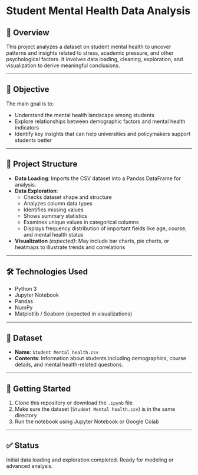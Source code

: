 # Student Mental Health Data Analysis

## 📘 Overview

This project analyzes a dataset on student mental health to uncover patterns and insights related to stress, academic pressure, and other psychological factors. It involves data loading, cleaning, exploration, and visualization to derive meaningful conclusions.

---

## 🧠 Objective

The main goal is to:

- Understand the mental health landscape among students  
- Explore relationships between demographic factors and mental health indicators  
- Identify key insights that can help universities and policymakers support students better

---

## 📂 Project Structure

- **Data Loading**: Imports the CSV dataset into a Pandas DataFrame for analysis.  
- **Data Exploration**:
  - Checks dataset shape and structure  
  - Analyzes column data types  
  - Identifies missing values  
  - Shows summary statistics  
  - Examines unique values in categorical columns  
  - Displays frequency distribution of important fields like age, course, and mental health status  
- **Visualization** *(expected)*: May include bar charts, pie charts, or heatmaps to illustrate trends and correlations

---

## 🛠️ Technologies Used

- Python 3  
- Jupyter Notebook  
- Pandas  
- NumPy  
- Matplotlib / Seaborn (expected in visualizations)

---

## 📁 Dataset

- **Name**: `Student Mental health.csv`  
- **Contents**: Information about students including demographics, course details, and mental health-related questions.

---

## 🚀 Getting Started

1. Clone this repository or download the `.ipynb` file  
2. Make sure the dataset (`Student Mental health.csv`) is in the same directory  
3. Run the notebook using Jupyter Notebook or Google Colab  

---

## ✅ Status

Initial data loading and exploration completed. Ready for modeling or advanced analysis.
